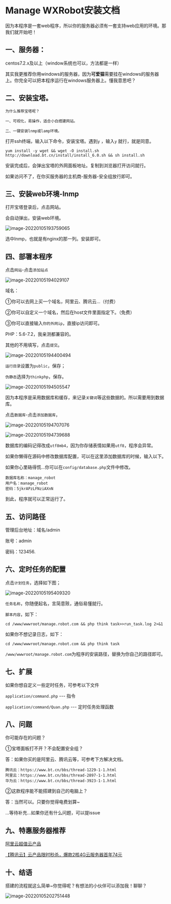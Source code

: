 #  Manage WXRobot安装文档

因为本程序是一套web程序，所以你的服务器必须有一套支持web应用的环境。那我们就开始吧！

## 一、服务器：

centos7.2.x及以上（window系统也可以，方法都是一样）

其实我更推荐你用windows的服务器，因为**可爱猫**需要挂在windows的服务器上。你完全可以把本程序运行在windows服务器上。懂我意思吧？

## 二、安装宝塔。

```
为什么推荐宝塔呢？

一、可视化，易操作，适合小白搭建网站。

二、一键安装lnmp或lamp环境。
```

打开ssh终端，输入以下命令，安装宝塔。遇到`y` ，输入`y` 就行，就是同意。

```shell
yum install -y wget && wget -O install.sh http://download.bt.cn/install/install_6.0.sh && sh install.sh
```

安装完成后，会弹出宝塔的外网面板地址。复制到浏览器打开访问就行。

如果访问不了，在你买服务器的主机商-服务器-安全组放行即可。

## 三、安装web环境-lnmp

打开宝塔登录后，点击网站。

会自动弹出，安装web环境。

![image-20220105193759065](部署文档.assets/image-20220105193759065.png)

选中lnmp，也就是有nginx的那一列。安装即可。

## 四、部署本程序

点击`网站`-点击`添加站点`

![image-20220105194029107](部署文档.assets/image-20220105194029107.png)

域名：

①你可以去网上买一个域名，阿里云、腾讯云...（付费）

②你可以自定义一个域名，然后在host文件里面指定下。（免费）

③你可以直接输入`你的外网ip`，直接ip访问即可。

PHP：5.6-7.2，我亲测都兼容的。

其他的不用填写，点击`提交`。

![image-20220105194400494](部署文档.assets/image-20220105194400494.png)

`运行目录`设置为`public`，保存；

`伪静态`选择为`thinkphp`，保存。

![image-20220105194505547](部署文档.assets/image-20220105194505547.png)

因为本程序是采用数据库和缓存，来记录`关键词`等这些数据的。所以需要用到数据库。

点击`数据库`-点击`添加数据库`，

![image-20220105194707076](部署文档.assets/image-20220105194707076.png)

![image-20220105194739688](部署文档.assets/image-20220105194739688.png)

数据库的编码记得改成`utf8mb4`，因为你存储表情如果用`utf8`，程序会异常。

如果你懒得在源码中修改数据库配置，可以在这里添加数据库的时候，输入以下。

如果你心里硌得慌...你可以在`config/database.php`文件中修改。

```
数据库名称：manage_robot
用户名：manage_robot
密码：5jkrAPzLFNziAXnN
```

到此，程序就可以正常运行了。

## 五、访问路径

管理后台地址：域名/admin

账号：admin

密码：123456.

## 六、定时任务的配置

点击`计划任务`，选择如下图；

![image-20220105195409320](部署文档.assets/image-20220105195409320.png)

`任务名称`，你随便起名，言简意赅，通俗易懂就行。

`脚本内容`，如下：

```shell
cd /www/wwwroot/manage.robot.com && php think task>>run_task.log 2>&1
```

如果你不想记录日志，如下：

```shell
cd /www/wwwroot/manage.robot.com && php think task
```

`/www/wwwroot/manage.robot.com`为程序的安装路径，替换为你自己的路径即可。

## 七、扩展

如果你想自定义一些定时任务，可参考以下文件

`application/command.php`  --- 指令

`application/command/Quan.php`  --- 定时任务处理函数

## 八、问题

你可能存在的问题？

①宝塔面板打不开？不会配置安全组？

答：如果你买的是阿里云、腾讯云等，可参考下方解决文档。

```
腾讯云：https://www.bt.cn/bbs/thread-1229-1-1.html  
阿里云：https://www.bt.cn/bbs/thread-2897-1-1.html
华为云：https://www.bt.cn/bbs/thread-3923-1-1.html
```

②这款程序能不能搭建到自己的电脑上？

答：当然可以。只要你觉得电费划算~

...等待补充...如果你还有什么问题，可以提issue

## 九、特惠服务器推荐

[阿里云超值云产品](https://www.aliyun.com/minisite/goods?userCode=qisrok9t&share_source=copy_link)

[【腾讯云】云产品限时秒杀，爆款2核4G云服务器首年74元](https://curl.qcloud.com/7dhNEHye)

## 十、结语

搭建的流程就这么简单~你觉得呢？有想法的小伙伴可以添加我！聊聊？

![image-20220105202751448](部署文档.assets/image-20220105202751448.png)

